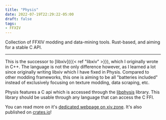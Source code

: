 ```yaml
---
title: "Physis"
date: 2022-07-19T22:29:22-05:00
draft: false
tags:
- FFXIV
---
```


Collection of FFXIV modding and data-mining tools. Rust-based, and aiming for a stable C API.

<!--more-->
---

This is the successor to [libxiv]({{< ref "libxiv" >}}), which I originally wrote in C++. The language is not the only
difference however, as I learned a lot since originally writing libxiv which I have fixed in Physis. Compared to other
modding frameworks, this one is aiming to be all "batteries included" instead of exclusively focusing on texture modding,
data scraping, etc.

Physis features a C api which is accessed through the [libphysis](https://git.sr.ht/~redstrate/libphysis) library. This
library should be usable through any language that can access the C FFI.

You can read more on it's [dedicated webpage on xiv.zone](https://xiv.zone/physis/). It's also published on [crates.io](https://crates.io/crates/physis)!